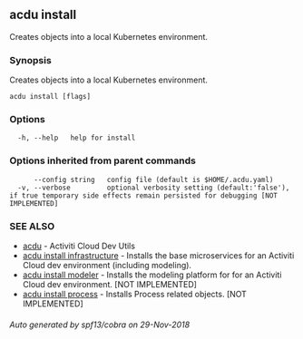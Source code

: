 ## acdu install

Creates objects into a local Kubernetes environment.

### Synopsis

Creates objects into a local Kubernetes environment.

```
acdu install [flags]
```

### Options

```
  -h, --help   help for install
```

### Options inherited from parent commands

```
      --config string   config file (default is $HOME/.acdu.yaml)
  -v, --verbose         optional verbosity setting (default:'false'), if true temporary side effects remain persisted for debugging [NOT IMPLEMENTED]
```

### SEE ALSO

* [acdu](acdu.md)	 - Activiti Cloud Dev Utils
* [acdu install infrastructure](acdu_install_infrastructure.md)	 - Installs the base microservices for an Activiti Cloud dev environment (including modeling).
* [acdu install modeler](acdu_install_modeler.md)	 - Installs the modeling platform for for an Activiti Cloud dev environment. [NOT IMPLEMENTED]
* [acdu install process](acdu_install_process.md)	 - Installs Process related objects. [NOT IMPLEMENTED]

###### Auto generated by spf13/cobra on 29-Nov-2018
